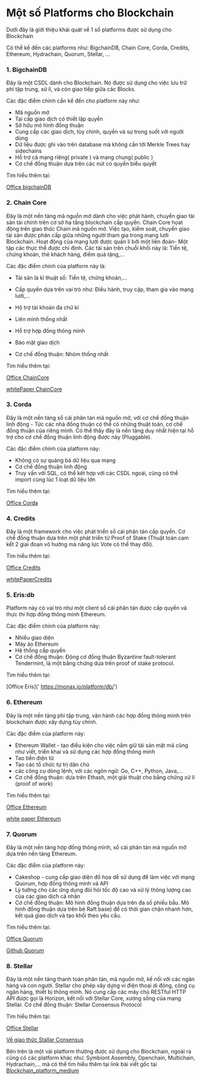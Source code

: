 # Một số Platforms cho Blockchain
Dưới đây là giới thiệu khái quát về 1 số platforms được sử dụng cho Blockchain

Có thể kể đến các platforms như: BigchainDB, Chain Core, Corda, Credits, Ethereum, Hydrachain, Quorum, Stellar, ...

### 1. BigchainDB

Đây là một CSDL dành cho Blockchain. Nó được sử dụng cho việc lưu trữ phi tập trung, xử lí, và còn giao tiếp giữa các Blocks. 

Các đặc điểm chính cần kể đến cho platform này như:

- Mã nguồn mở
- Tại cấp giao dịch có thiết lập quyền
- Sở hữu mô hình đồng thuận
- Cung cấp các giao dịch, tùy chỉnh, quyền và sự trong suốt với người  dùng
- Dữ liệu được ghi vào trên database mà không cần tới Merkle Trees hay sidechains
- Hỗ trợ cả mạng riêng( private ) và mạng chung( public )
- Cơ chế đồng thuận dựa trên các nút có quyền biểu quyết

Tìm hiểu thêm tại:

[Office bigchainDB]('https://www.bigchaindb.com/')

### 2. Chain Core

Đây là một nền tảng mã nguồn mở dành cho việc phát hành, chuyển giao tài sản tài chính trên cơ sở hạ tầng blockchain cấp quyền. Chain Core họat động trên giao thức Chain mã nguồn mở. Việc tạo, kiểm soát, chuyển giao tài sản được phân cấp giữa những người tham gia trong mạng lưới Blockchain. Hoạt động của mạng lưới được quản lí bởi một liên đoàn- Một tập các thực thể được chỉ định. Các tài sản trên chuỗi khối này là: Tiền tệ, chứng khoán, thẻ khách hàng, điểm quà tặng,...

Các đặc điểm chính của platform này là:

- Tài sản là kĩ thuật số: Tiền tệ, chứng khoán,...
- Cấp quyền dựa trên vai trò như: Điều hành, truy cập, tham gia vào mạng lưới,...
- Hộ trợ tài khoản đa chữ kí
- Liên minh thống nhất
- Hỗ trợ hợp đồng thông minh
- Bảo mật giao dịch

- Cơ chế đồng thuận: Nhóm thống nhất

Tìm hiểu thêm tại:

[Office ChainCore]('https://chain.com')

[whitePaper ChainCore]('https://chain.com/docs/protocol/papers/whitepaper')

### 3. Corda

Đây là một nền tảng sổ cái phân tán mã nguồn mở, với cơ chế đồng thuận linh động - Tức các nhà đồng thuận có thể có những thuật toán, cơ chế đồng thuận của riêng mình. Có thể thấy đây là nền tảng duy nhất hiện tại hỗ trợ cho cơ chế đồng thuận linh động được này (Pluggable).

Các đặc điểm chính của platform này:

- Không có sự quảng bá dữ liệu qua mạng
- Cơ chế đồng thuận linh động 
- Truy vấn với SQL, có thể kết hợp với các CSDL ngoài, cũng có thể import cùng lúc 1 loạt dữ liệu lớn


Tìm hiểu thêm tại:

[Office Corda]('https://www.corda.net')

### 4. Credits

Đây là một framework cho việc phát triển sổ cái phân tán cấp quyền. Cơ chế đồng thuận dựa trên một phát triển từ Proof of Stake (Thuật toán cam kết 2 giai đoạn vô hướng mà năng lực Vote có thể thay đổi).

Tìm hiểu thêm tại:

[Office Credits]('https://credits.works/')

[whitePaperCredits]('https://credits.readthedocs.io/en/latest/')

### 5. Eris:db

Platform này có vai trò như một client sổ cái phân tán được cấp quyền và thực thi hợp đồng thông minh Ethereum.

Các đặc điểm chính của platform này:

- Nhiều giao diện
- Máy ảo Ethereum
- Hệ thống cấp quyền
- Cơ chế đồng thuận: Động cơ đồng thuận Byzantine fault-tolerant Tendermint, là một bằng chứng dựa trên proof of stake protocol.

Tìm hiểu thêm tại:

[Office Eris](' https://monax.io/platform/db/')

### 6. Ethereum

Đây là một nền tảng phi tập trung, vận hành các hợp đồng thông minh trên blockchain được xây dựng tùy chỉnh.

Các đặc điểm của platform này:

- Ethereum Wallet - tạo điều kiện cho việc nắm giữ tài sản mật mã cũng như viết, triển khai và sử dụng các hợp đồng thông minh
- Tao tiền điện tử
- Tạo các tổ chức tự trị dân chủ
- các công cụ dòng lệnh, với các ngôn ngữ: Go, C++, Python, Java,...
- Cơ chế đồng thuận: dựa trên Ethash, một giải thuật cho bằng chứng xử lí (proof of work)

Tìm hiểu thêm tại:

[Office Ethereum]('https://ethereum.org/')

[white paper Ethereum]('https://github.com/ethereum/wiki/wiki/White-Paper')

### 7. Quorum

Đây là một nền tảng hợp đồng thông mình, sổ cái phân tán mã nguồn mở dựa trên nền tảng Ethereum. 

Các đặc điểm của platform này:

- Cakeshop - cung cấp giao diện đồ họa dễ sử dụng để làm việc với mạng Quorum, hợp đồng thông minh và API
- Lý tưởng cho các ứng dụng đòi hỏi tốc độ cao và xử lý thông lượng cao của các giao dịch cá nhân
- Cơ chế đồng thuận: Mô hình đồng thuận dựa trên đa số phiếu bầu. Mô hình đồng thuận dựa trên bè Raft base) để có thời gian chặn nhanh hơn, kết quả giao dịch và tạo khối theo yêu cầu.

Tìm hiểu thêm tại:

[Office Quorum]('https://www.jpmorgan.com/country/US/EN/Quorum')

[Github Quorum]('https://github.com/jpmorganchase/quorum')

### 8. Stellar

Đây là một nền tảng thanh toán phân tán, mã nguồn mở, kế nối với các ngân hàng và con người.  Stellar cho phép xây dựng ví điện thoại di động, công cụ ngân hàng, thiết bị thông minh. Nó cung cấp các máy chủ RESTful HTTP API được gọi là Horizon, kết nối với Stellar Core, xương sống của mạng Stellar.
Cơ chế đồng thuận: Stellar Consensus Protocol

Tìm hiểu thêm tại:

[Office Stellar]('https://www.stellar.org')

[Về giao thức Stallar Consensus]('https://www.stellar.org/papers/stellar-consensus-protocol.pdf')

Bên trên là một vài platform thường được sử dụng cho Blockchain, ngoài ra cũng có các platform khác như: Symbiont Assembly, Openchain, Multichain, Hydrachain,... mà có thể tìm hiểu thêm tại link bài viết gốc tại [Blockchain_platform_medium]('https://medium.com/blockchain-blog/17-blockchain-platforms-a-brief-introduction-e07273185a0b')






